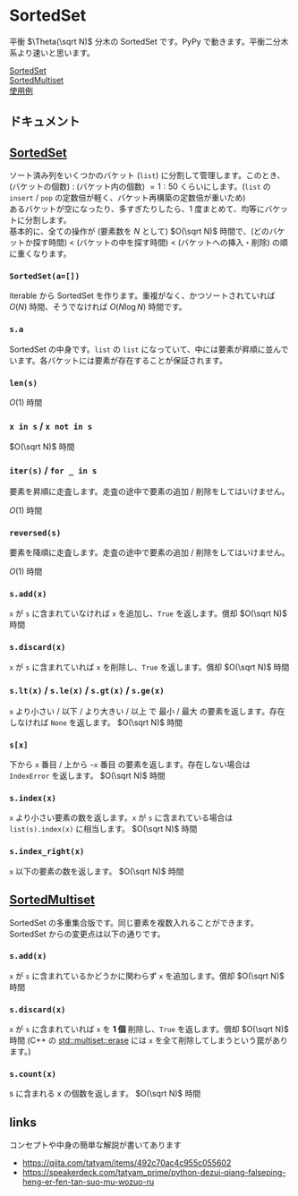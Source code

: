# SortedSet

平衡 $\Theta(\sqrt N)$ 分木の SortedSet です。PyPy で動きます。平衡二分木系より速いと思います。

[SortedSet](SortedSet.py)  
[SortedMultiset](SortedMultiset.py)  
[使用例](example)  

## ドキュメント

## [SortedSet](SortedSet.py)

ソート済み列をいくつかのバケット (`list`) に分割して管理します。このとき、(バケットの個数) : (バケット内の個数) ${} = 1 : 50$ くらいにします。(`list` の `insert` / `pop` の定数倍が軽く、バケット再構築の定数倍が重いため)  
あるバケットが空になったり、多すぎたりしたら、1 度まとめて、均等にバケットに分割します。  
基本的に、全ての操作が (要素数を $N$ として) $O(\sqrt N)$ 時間で、(どのバケットか探す時間) < (バケットの中を探す時間) < (バケットへの挿入・削除) の順に重くなります。

### `SortedSet(a=[])`

iterable から SortedSet を作ります。重複がなく、かつソートされていれば $O(N)$ 時間、そうでなければ $O(N \log N)$ 時間です。

### `s.a`

SortedSet の中身です。`list` の `list` になっていて、中には要素が昇順に並んでいます。各バケットには要素が存在することが保証されます。

### `len(s)`

$O(1)$ 時間

### `x in s` / `x not in s`

$O(\sqrt N)$ 時間

### `iter(s)` / `for _ in s`

要素を昇順に走査します。走査の途中で要素の追加 / 削除をしてはいけません。

$O(1)$ 時間

### `reversed(s)`

要素を降順に走査します。走査の途中で要素の追加 / 削除をしてはいけません。

$O(1)$ 時間

### `s.add(x)`

`x` が `s` に含まれていなければ `x` を追加し、`True` を返します。償却 $O(\sqrt N)$ 時間

### `s.discard(x)`

`x` が `s` に含まれていれば `x` を削除し、`True` を返します。償却 $O(\sqrt N)$ 時間

### `s.lt(x)` / `s.le(x)` / `s.gt(x)` / `s.ge(x)`

`x` より小さい / 以下 / より大きい / 以上 で 最小 / 最大 の要素を返します。存在しなければ `None` を返します。 $O(\sqrt N)$ 時間

### `s[x]`

下から `x` 番目 / 上から `~x` 番目 の要素を返します。存在しない場合は `IndexError` を返します。 $O(\sqrt N)$ 時間

### `s.index(x)`

`x` より小さい要素の数を返します。`x` が `s` に含まれている場合は `list(s).index(x)` に相当します。 $O(\sqrt N)$ 時間

### `s.index_right(x)`

`x` 以下の要素の数を返します。 $O(\sqrt N)$ 時間

## [SortedMultiset](SortedMultiset.py)

SortedSet の多重集合版です。同じ要素を複数入れることができます。SortedSet からの変更点は以下の通りです。

### `s.add(x)`

`x` が `s` に含まれているかどうかに関わらず `x` を追加します。償却 $O(\sqrt N)$ 時間

### `s.discard(x)`

`x` が `s` に含まれていれば `x` を **1 個** 削除し、`True` を返します。償却 $O(\sqrt N)$ 時間
(C++ の [std::multiset::erase](https://cpprefjp.github.io/reference/set/multiset/erase.html) には `x` を全て削除してしまうという罠があります。)

### `s.count(x)`

s に含まれる x の個数を返します。 $O(\sqrt N)$ 時間

## links

コンセプトや中身の簡単な解説が書いてあります

- https://qiita.com/tatyam/items/492c70ac4c955c055602
- https://speakerdeck.com/tatyam_prime/python-dezui-qiang-falseping-heng-er-fen-tan-suo-mu-wozuo-ru
